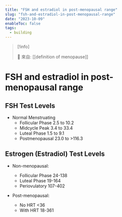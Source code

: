 ```yaml
---
title: "FSH and estradiol in post-menopausal range"
slug: "fsh-and-estradiol-in-post-menopausal-range"
date: "2023-10-09"
enableToc: false
tags:
  - building
---
```


> [!info]
>
> 🌱 來自: [[definition of menopause]]

# FSH and estradiol in post-menopausal range

## FSH Test Levels

- Normal Menstruating
  - Follicular Phase 2.5 to 10.2
  - Midcycle Peak 3.4 to 33.4
  - Luteal Phase 1.5 to 9.1
  - Postmenopausal 23.0 to >116.3

## Estrogen (Estradiol) Test Levels

- Non-menopausal:
  - Follicular Phase 24-138
  - Luteal Phase 19-164
  - Periovulatory 107-402

- Post-menopausal:
  - No HRT <36
  - With HRT 18-361
